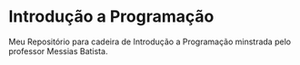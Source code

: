 # Introdução a Programação
Meu Repositório para cadeira de Introdução a Programação minstrada pelo professor Messias Batista.
